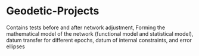 # Geodetic-Projects
Contains tests before and after network adjustment, Forming the mathematical model of the network (functional model and statistical model), datum transfer for different epochs, datum of internal constraints, and error ellipses
